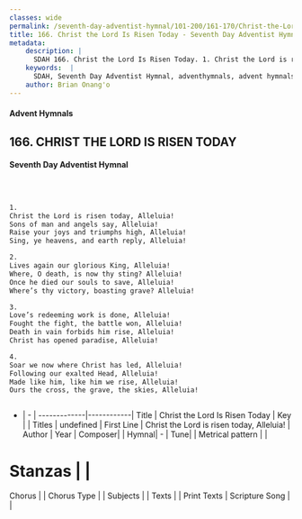 ```yaml
---
classes: wide
permalink: /seventh-day-adventist-hymnal/101-200/161-170/Christ-the-Lord-Is-Risen-Today/
title: 166. Christ the Lord Is Risen Today - Seventh Day Adventist Hymnal
metadata:
    description: |
      SDAH 166. Christ the Lord Is Risen Today. 1. Christ the Lord is risen today, Alleluia! Sons of man and angels say, Alleluia! Raise your joys and triumphs high, Alleluia! Sing, ye heavens, and earth reply, Alleluia!
    keywords:  |
      SDAH, Seventh Day Adventist Hymnal, adventhymnals, advent hymnals, Christ the Lord Is Risen Today, Christ the Lord is risen today, Alleluia! 
    author: Brian Onang'o
---
```


#### Advent Hymnals
## 166. CHRIST THE LORD IS RISEN TODAY
#### Seventh Day Adventist Hymnal

```txt



1.
Christ the Lord is risen today, Alleluia!
Sons of man and angels say, Alleluia!
Raise your joys and triumphs high, Alleluia!
Sing, ye heavens, and earth reply, Alleluia!

2.
Lives again our glorious King, Alleluia!
Where, O death, is now thy sting? Alleluia!
Once he died our souls to save, Alleluia!
Where’s thy victory, boasting grave? Alleluia!

3.
Love’s redeeming work is done, Alleluia!
Fought the fight, the battle won, Alleluia!
Death in vain forbids him rise, Alleluia!
Christ has opened paradise, Alleluia!

4.
Soar we now where Christ has led, Alleluia!
Following our exalted Head, Alleluia!
Made like him, like him we rise, Alleluia!
Ours the cross, the grave, the skies, Alleluia!



```

- |   -  |
-------------|------------|
Title | Christ the Lord Is Risen Today |
Key |  |
Titles | undefined |
First Line | Christ the Lord is risen today, Alleluia! |
Author | 
Year | 
Composer|  |
Hymnal|  - |
Tune|  |
Metrical pattern | |
# Stanzas |  |
Chorus |  |
Chorus Type |  |
Subjects |  |
Texts |  |
Print Texts | 
Scripture Song |  |
  

